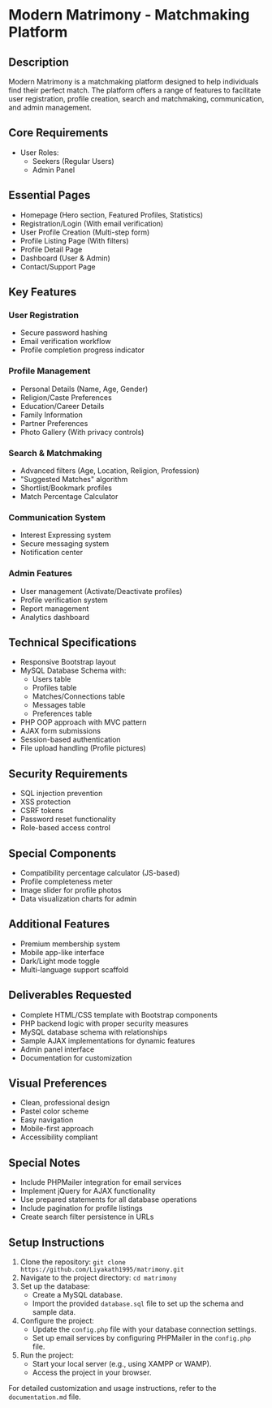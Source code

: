 # Modern Matrimony - Matchmaking Platform

## Description
Modern Matrimony is a matchmaking platform designed to help individuals find their perfect match. The platform offers a range of features to facilitate user registration, profile creation, search and matchmaking, communication, and admin management.

## Core Requirements
- User Roles:
  - Seekers (Regular Users)
  - Admin Panel

## Essential Pages
- Homepage (Hero section, Featured Profiles, Statistics)
- Registration/Login (With email verification)
- User Profile Creation (Multi-step form)
- Profile Listing Page (With filters)
- Profile Detail Page
- Dashboard (User & Admin)
- Contact/Support Page

## Key Features
### User Registration
- Secure password hashing
- Email verification workflow
- Profile completion progress indicator

### Profile Management
- Personal Details (Name, Age, Gender)
- Religion/Caste Preferences
- Education/Career Details
- Family Information
- Partner Preferences
- Photo Gallery (With privacy controls)

### Search & Matchmaking
- Advanced filters (Age, Location, Religion, Profession)
- "Suggested Matches" algorithm
- Shortlist/Bookmark profiles
- Match Percentage Calculator

### Communication System
- Interest Expressing system
- Secure messaging system
- Notification center

### Admin Features
- User management (Activate/Deactivate profiles)
- Profile verification system
- Report management
- Analytics dashboard

## Technical Specifications
- Responsive Bootstrap layout
- MySQL Database Schema with:
  - Users table
  - Profiles table
  - Matches/Connections table
  - Messages table
  - Preferences table
- PHP OOP approach with MVC pattern
- AJAX form submissions
- Session-based authentication
- File upload handling (Profile pictures)

## Security Requirements
- SQL injection prevention
- XSS protection
- CSRF tokens
- Password reset functionality
- Role-based access control

## Special Components
- Compatibility percentage calculator (JS-based)
- Profile completeness meter
- Image slider for profile photos
- Data visualization charts for admin

## Additional Features
- Premium membership system
- Mobile app-like interface
- Dark/Light mode toggle
- Multi-language support scaffold

## Deliverables Requested
- Complete HTML/CSS template with Bootstrap components
- PHP backend logic with proper security measures
- MySQL database schema with relationships
- Sample AJAX implementations for dynamic features
- Admin panel interface
- Documentation for customization

## Visual Preferences
- Clean, professional design
- Pastel color scheme
- Easy navigation
- Mobile-first approach
- Accessibility compliant

## Special Notes
- Include PHPMailer integration for email services
- Implement jQuery for AJAX functionality
- Use prepared statements for all database operations
- Include pagination for profile listings
- Create search filter persistence in URLs

## Setup Instructions
1. Clone the repository: `git clone https://github.com/Liyakath1995/matrimony.git`
2. Navigate to the project directory: `cd matrimony`
3. Set up the database:
   - Create a MySQL database.
   - Import the provided `database.sql` file to set up the schema and sample data.
4. Configure the project:
   - Update the `config.php` file with your database connection settings.
   - Set up email services by configuring PHPMailer in the `config.php` file.
5. Run the project:
   - Start your local server (e.g., using XAMPP or WAMP).
   - Access the project in your browser.

For detailed customization and usage instructions, refer to the `documentation.md` file.
